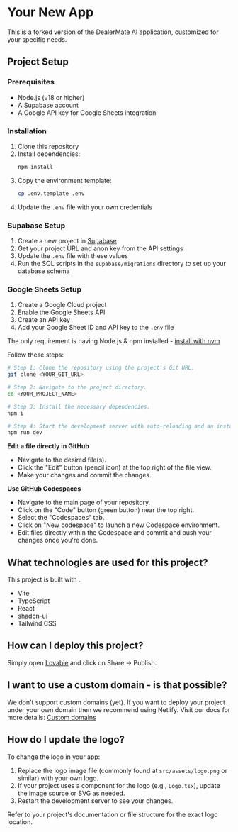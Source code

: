 # Your New App

This is a forked version of the DealerMate AI application, customized for your specific needs.

## Project Setup

### Prerequisites

- Node.js (v18 or higher)
- A Supabase account
- A Google API key for Google Sheets integration

### Installation

1. Clone this repository
2. Install dependencies:
   ```bash
   npm install
   ```
3. Copy the environment template:
   ```bash
   cp .env.template .env
   ```
4. Update the `.env` file with your own credentials

### Supabase Setup

1. Create a new project in [Supabase](https://supabase.com)
2. Get your project URL and anon key from the API settings
3. Update the `.env` file with these values
4. Run the SQL scripts in the `supabase/migrations` directory to set up your database schema

### Google Sheets Setup

1. Create a Google Cloud project
2. Enable the Google Sheets API
3. Create an API key
4. Add your Google Sheet ID and API key to the `.env` file

The only requirement is having Node.js & npm installed - [install with nvm](https://github.com/nvm-sh/nvm#installing-and-updating)

Follow these steps:

```sh
# Step 1: Clone the repository using the project's Git URL.
git clone <YOUR_GIT_URL>

# Step 2: Navigate to the project directory.
cd <YOUR_PROJECT_NAME>

# Step 3: Install the necessary dependencies.
npm i

# Step 4: Start the development server with auto-reloading and an instant preview.
npm run dev
```

**Edit a file directly in GitHub**

- Navigate to the desired file(s).
- Click the "Edit" button (pencil icon) at the top right of the file view.
- Make your changes and commit the changes.

**Use GitHub Codespaces**

- Navigate to the main page of your repository.
- Click on the "Code" button (green button) near the top right.
- Select the "Codespaces" tab.
- Click on "New codespace" to launch a new Codespace environment.
- Edit files directly within the Codespace and commit and push your changes once you're done.

## What technologies are used for this project?

This project is built with .

- Vite
- TypeScript
- React
- shadcn-ui
- Tailwind CSS

## How can I deploy this project?

Simply open [Lovable](https://lovable.dev/projects/a8ba1955-8eb1-4318-9dbe-51f84e7aace9) and click on Share -> Publish.

## I want to use a custom domain - is that possible?

We don't support custom domains (yet). If you want to deploy your project under your own domain then we recommend using Netlify. Visit our docs for more details: [Custom domains](https://docs.lovable.dev/tips-tricks/custom-domain/)

## How do I update the logo?

To change the logo in your app:

1. Replace the logo image file (commonly found at `src/assets/logo.png` or similar) with your own logo.
2. If your project uses a component for the logo (e.g., `Logo.tsx`), update the image source or SVG as needed.
3. Restart the development server to see your changes.

Refer to your project's documentation or file structure for the exact logo location.
